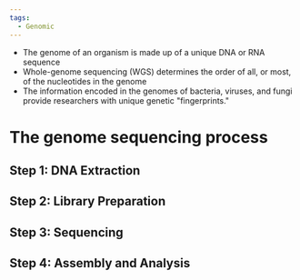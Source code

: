 ```yaml
---
tags:
  - Genomic
---
```

- The genome of an organism is made up of a unique DNA or RNA sequence
- Whole-genome sequencing (WGS) determines the order of all, or most, of the nucleotides in the genome
- The information encoded in the genomes of bacteria, viruses, and fungi provide researchers with unique genetic "fingerprints."

# The genome sequencing process

## Step 1: DNA Extraction

## Step 2: Library Preparation

## Step 3: Sequencing

## Step 4: Assembly and Analysis
